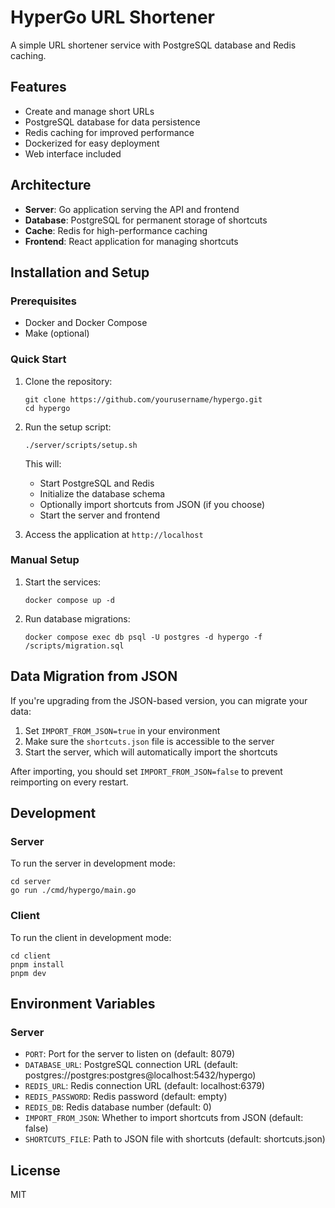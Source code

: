 # HyperGo URL Shortener

A simple URL shortener service with PostgreSQL database and Redis caching.

## Features

- Create and manage short URLs
- PostgreSQL database for data persistence
- Redis caching for improved performance
- Dockerized for easy deployment
- Web interface included

## Architecture

- **Server**: Go application serving the API and frontend
- **Database**: PostgreSQL for permanent storage of shortcuts
- **Cache**: Redis for high-performance caching
- **Frontend**: React application for managing shortcuts

## Installation and Setup

### Prerequisites

- Docker and Docker Compose
- Make (optional)

### Quick Start

1. Clone the repository:
   ```
   git clone https://github.com/yourusername/hypergo.git
   cd hypergo
   ```

2. Run the setup script:
   ```
   ./server/scripts/setup.sh
   ```
   
   This will:
   - Start PostgreSQL and Redis
   - Initialize the database schema
   - Optionally import shortcuts from JSON (if you choose)
   - Start the server and frontend

3. Access the application at `http://localhost`

### Manual Setup

1. Start the services:
   ```
   docker compose up -d
   ```

2. Run database migrations:
   ```
   docker compose exec db psql -U postgres -d hypergo -f /scripts/migration.sql
   ```

## Data Migration from JSON

If you're upgrading from the JSON-based version, you can migrate your data:

1. Set `IMPORT_FROM_JSON=true` in your environment
2. Make sure the `shortcuts.json` file is accessible to the server
3. Start the server, which will automatically import the shortcuts

After importing, you should set `IMPORT_FROM_JSON=false` to prevent reimporting on every restart.

## Development

### Server

To run the server in development mode:

```
cd server
go run ./cmd/hypergo/main.go
```

### Client

To run the client in development mode:

```
cd client
pnpm install
pnpm dev
```

## Environment Variables

### Server

- `PORT`: Port for the server to listen on (default: 8079)
- `DATABASE_URL`: PostgreSQL connection URL (default: postgres://postgres:postgres@localhost:5432/hypergo)
- `REDIS_URL`: Redis connection URL (default: localhost:6379)
- `REDIS_PASSWORD`: Redis password (default: empty)
- `REDIS_DB`: Redis database number (default: 0)
- `IMPORT_FROM_JSON`: Whether to import shortcuts from JSON (default: false)
- `SHORTCUTS_FILE`: Path to JSON file with shortcuts (default: shortcuts.json)

## License

MIT
